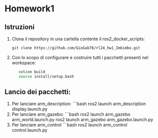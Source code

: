# Homework1

## Istruzioni 
1. Clona il repository in una cartella contente il ros2_docker_scripts:
   ```bash
   git clone https://github.com/GioGab78/rl24_hw1_Imbimbo.git

2. Con lo scopo di configurare e costruire tutti i pacchetti presenti nel workspace:
   ```bash
      colcon build
      source install/setup.bash

## Lancio dei pacchetti:
1. Per lanciare arm_description:
             ```bash
                ros2 launch arm_description display.launch.py
2. Per lanciare arm_gazebo:
               ```bash
                ros2 launch arm_gazebo arm_world.launch.py
                ros2 launch arm_gazebo arm_gazebo.launch.py
3. Per lanciare arm_control
               ```bash
                ros2 launch arm_control control.launch.py
                 
